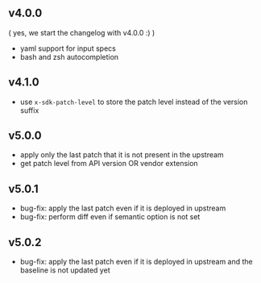## v4.0.0
( yes, we start the changelog with v4.0.0 :) )

- yaml support for input specs
- bash and zsh autocompletion

## v4.1.0

- use `x-sdk-patch-level` to store the patch level instead of the version suffix 

## v5.0.0

- apply only the last patch that it is not present in the upstream
- get patch level from API version OR vendor extension

## v5.0.1

- bug-fix: apply the last patch even if it is deployed in upstream
- bug-fix: perform diff even if semantic option is not set

## v5.0.2

- bug-fix: apply the last patch even if it is deployed in upstream and the baseline is not updated yet
